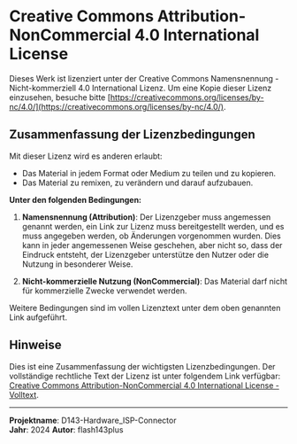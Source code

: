 # Creative Commons Attribution-NonCommercial 4.0 International License

Dieses Werk ist lizenziert unter der Creative Commons Namensnennung - Nicht-kommerziell 4.0 International Lizenz. Um eine Kopie dieser Lizenz einzusehen, besuche bitte [https://creativecommons.org/licenses/by-nc/4.0/](https://creativecommons.org/licenses/by-nc/4.0/).

## Zusammenfassung der Lizenzbedingungen

Mit dieser Lizenz wird es anderen erlaubt:
- Das Material in jedem Format oder Medium zu teilen und zu kopieren.
- Das Material zu remixen, zu verändern und darauf aufzubauen.

**Unter den folgenden Bedingungen:**

1. **Namensnennung (Attribution)**: Der Lizenzgeber muss angemessen genannt werden, ein Link zur Lizenz muss bereitgestellt werden, und es muss angegeben werden, ob Änderungen vorgenommen wurden. Dies kann in jeder angemessenen Weise geschehen, aber nicht so, dass der Eindruck entsteht, der Lizenzgeber unterstütze den Nutzer oder die Nutzung in besonderer Weise.

2. **Nicht-kommerzielle Nutzung (NonCommercial)**: Das Material darf nicht für kommerzielle Zwecke verwendet werden.

Weitere Bedingungen sind im vollen Lizenztext unter dem oben genannten Link aufgeführt.

## Hinweise

Dies ist eine Zusammenfassung der wichtigsten Lizenzbedingungen. Der vollständige rechtliche Text der Lizenz ist unter folgendem Link verfügbar: [Creative Commons Attribution-NonCommercial 4.0 International License - Volltext](https://creativecommons.org/licenses/by-nc/4.0/legalcode).

---

**Projektname**: D143-Hardware_ISP-Connector  
**Jahr**: 2024 
**Autor**: flash143plus
